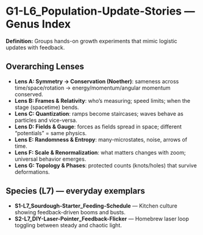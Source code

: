 # G1-L6_Population-Update-Stories — Genus Index
**Definition:** Groups hands-on growth experiments that mimic logistic updates with feedback.

## Overarching Lenses

- **Lens A: Symmetry -> Conservation (Noether)**: sameness across time/space/rotation → energy/momentum/angular momentum conserved.
- **Lens B: Frames & Relativity**: who’s measuring; speed limits; when the stage (spacetime) bends.
- **Lens C: Quantization**: ramps become staircases; waves behave as particles and vice-versa.
- **Lens D: Fields & Gauge**: forces as fields spread in space; different “potentials” = same physics.
- **Lens E: Randomness & Entropy**: many-microstates, noise, arrows of time.
- **Lens F: Scale & Renormalization**: what matters changes with zoom; universal behavior emerges.
- **Lens G: Topology & Phases**: protected counts (knots/holes) that survive deformations.

## Species (L7) — everyday exemplars
- **S1-L7_Sourdough-Starter_Feeding-Schedule** — Kitchen culture showing feedback-driven booms and busts.
- **S2-L7_DIY-Laser-Pointer_Feedback-Flicker** — Homebrew laser loop toggling between steady and chaotic light.
